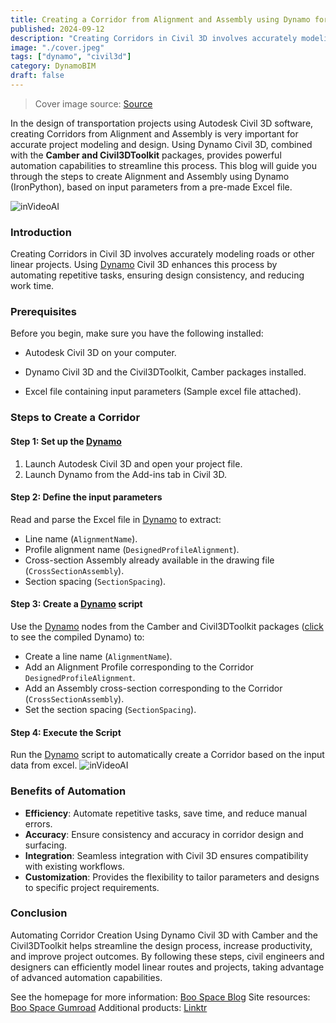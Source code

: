 ```yaml
---
title: Creating a Corridor from Alignment and Assembly using Dynamo for Civil 3D
published: 2024-09-12
description: "Creating Corridors in Civil 3D involves accurately modeling roads or other linear projects. Using Dynamo Civil 3D enhances this process by automating repetitive tasks, ensuring design consistency, and reducing work time."
image: "./cover.jpeg"
tags: ["dynamo", "civil3d"]
category: DynamoBIM
draft: false
---
```


> Cover image source: [Source](/cover.jpeg)

In the design of transportation projects using Autodesk Civil 3D software, creating Corridors from Alignment and Assembly is very important for accurate project modeling and design. Using Dynamo Civil 3D, combined with the **Camber and Civil3DToolkit** packages, provides powerful automation capabilities to streamline this process. This blog will guide you through the steps to create Alignment and Assembly using Dynamo (IronPython), based on input parameters from a pre-made Excel file.

![inVideoAI](/static/images/dynamo/1.png)
### Introduction
Creating Corridors in Civil 3D involves accurately modeling roads or other linear projects. Using [Dynamo](https://boogu.gumroad.com/l/tocreateaCorridorfromAlignmentandAssembly?layout=profile) Civil 3D enhances this process by automating repetitive tasks, ensuring design consistency, and reducing work time.
### Prerequisites
Before you begin, make sure you have the following installed:

- Autodesk Civil 3D on your computer.

- Dynamo Civil 3D and the Civil3DToolkit, Camber packages installed.

- Excel file containing input parameters (Sample excel file attached).

### Steps to Create a Corridor
#### Step 1: Set up the [Dynamo](https://boogu.gumroad.com/l/tocreateaCorridorfromAlignmentandAssembly?layout=profile)
1. Launch Autodesk Civil 3D and open your project file.
2. Launch Dynamo from the Add-ins tab in Civil 3D.
#### Step 2: Define the input parameters
Read and parse the Excel file in [Dynamo](https://boogu.gumroad.com/l/tocreateaCorridorfromAlignmentandAssembly?layout=profile) to extract:
- Line name (`AlignmentName`).
- Profile alignment name (`DesignedProfileAlignment`).
- Cross-section Assembly already available in the drawing file (`CrossSectionAssembly`).
- Section spacing (`SectionSpacing`).
#### Step 3: Create a [Dynamo](https://boogu.gumroad.com/l/tocreateaCorridorfromAlignmentandAssembly?layout=profile) script
Use the [Dynamo](https://boogu.gumroad.com/l/tocreateaCorridorfromAlignmentandAssembly?layout=profile) nodes from the Camber and Civil3DToolkit packages ([click](https://boogu.gumroad.com/l/tocreateaCorridorfromAlignmentandAssembly?layout=profile) to see the compiled Dynamo) to:
- Create a line name (`AlignmentName`).
- Add an Alignment Profile corresponding to the Corridor `DesignedProfileAlignment`.
- Add an Assembly cross-section corresponding to the Corridor (`CrossSectionAssembly`).
- Set the section spacing (`SectionSpacing`).
#### Step 4: Execute the Script
Run the [Dynamo](https://boogu.gumroad.com/l/tocreateaCorridorfromAlignmentandAssembly?layout=profile) script to automatically create a Corridor based on the input data from excel.
![inVideoAI](/static/images/dynamo/2.png)
### Benefits of Automation
- **Efficiency**: Automate repetitive tasks, save time, and reduce manual errors.
- **Accuracy**: Ensure consistency and accuracy in corridor design and surfacing.
- **Integration**: Seamless integration with Civil 3D ensures compatibility with existing workflows.
- **Customization**: Provides the flexibility to tailor parameters and designs to specific project requirements.
### Conclusion
Automating Corridor Creation Using Dynamo Civil 3D with Camber and the Civil3DToolkit helps streamline the design process, increase productivity, and improve project outcomes. By following these steps, civil engineers and designers can efficiently model linear routes and projects, taking advantage of advanced automation capabilities.

See the homepage for more information: [Boo Space Blog](www.boospace.blog)
Site resources: [Boo Space Gumroad](https://boospace.gumroad.com)
Additional products: [Linktr](https://linktr.ee/boospace)